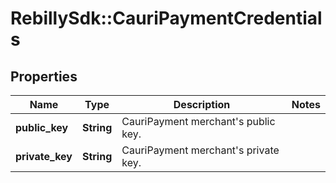 # RebillySdk::CauriPaymentCredentials

## Properties
Name | Type | Description | Notes
------------ | ------------- | ------------- | -------------
**public_key** | **String** | CauriPayment merchant&#x27;s public key. | 
**private_key** | **String** | CauriPayment merchant&#x27;s private key. | 

